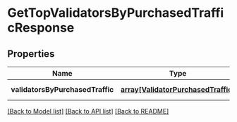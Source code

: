 # GetTopValidatorsByPurchasedTrafficResponse

## Properties
Name | Type | Description | Notes
------------ | ------------- | ------------- | -------------
**validatorsByPurchasedTraffic** | [**array[ValidatorPurchasedTraffic]**](ValidatorPurchasedTraffic.md) |  | [default to null]

[[Back to Model list]](../README.md#documentation-for-models) [[Back to API list]](../README.md#documentation-for-api-endpoints) [[Back to README]](../README.md)


